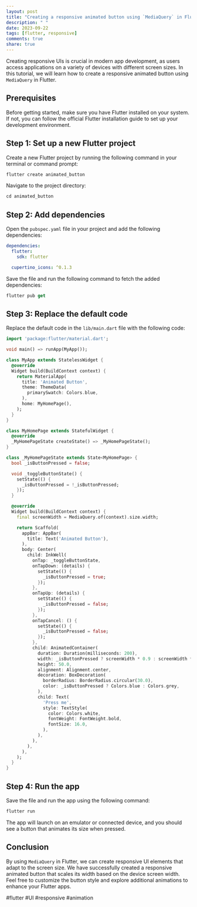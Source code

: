 ```yaml
---
layout: post
title: "Creating a responsive animated button using `MediaQuery` in Flutter"
description: " "
date: 2023-09-22
tags: [flutter, responsive]
comments: true
share: true
---
```


Creating responsive UIs is crucial in modern app development, as users access applications on a variety of devices with different screen sizes. In this tutorial, we will learn how to create a responsive animated button using `MediaQuery` in Flutter.

## Prerequisites
Before getting started, make sure you have Flutter installed on your system. If not, you can follow the official Flutter installation guide to set up your development environment.

## Step 1: Set up a new Flutter project
Create a new Flutter project by running the following command in your terminal or command prompt:

```dart
flutter create animated_button
```

Navigate to the project directory:

```dart
cd animated_button
```

## Step 2: Add dependencies
Open the `pubspec.yaml` file in your project and add the following dependencies:

```yaml
dependencies:
  flutter:
    sdk: flutter

  cupertino_icons: ^0.1.3
```

Save the file and run the following command to fetch the added dependencies:

```dart
flutter pub get
```

## Step 3: Replace the default code
Replace the default code in the `lib/main.dart` file with the following code:

```dart
import 'package:flutter/material.dart';

void main() => runApp(MyApp());

class MyApp extends StatelessWidget {
  @override
  Widget build(BuildContext context) {
    return MaterialApp(
      title: 'Animated Button',
      theme: ThemeData(
        primarySwatch: Colors.blue,
      ),
      home: MyHomePage(),
    );
  }
}

class MyHomePage extends StatefulWidget {
  @override
  _MyHomePageState createState() => _MyHomePageState();
}

class _MyHomePageState extends State<MyHomePage> {
  bool _isButtonPressed = false;

  void _toggleButtonState() {
    setState(() {
      _isButtonPressed = !_isButtonPressed;
    });
  }

  @override
  Widget build(BuildContext context) {
    final screenWidth = MediaQuery.of(context).size.width;

    return Scaffold(
      appBar: AppBar(
        title: Text('Animated Button'),
      ),
      body: Center(
        child: InkWell(
          onTap: _toggleButtonState,
          onTapDown: (details) {
            setState(() {
              _isButtonPressed = true;
            });
          },
          onTapUp: (details) {
            setState(() {
              _isButtonPressed = false;
            });
          },
          onTapCancel: () {
            setState(() {
              _isButtonPressed = false;
            });
          },
          child: AnimatedContainer(
            duration: Duration(milliseconds: 200),
            width: _isButtonPressed ? screenWidth * 0.9 : screenWidth * 0.7,
            height: 50.0,
            alignment: Alignment.center,
            decoration: BoxDecoration(
              borderRadius: BorderRadius.circular(30.0),
              color: _isButtonPressed ? Colors.blue : Colors.grey,
            ),
            child: Text(
              'Press me',
              style: TextStyle(
                color: Colors.white,
                fontWeight: FontWeight.bold,
                fontSize: 16.0,
              ),
            ),
          ),
        ),
      ),
    );
  }
}
```

## Step 4: Run the app
Save the file and run the app using the following command:

```dart
flutter run
```

The app will launch on an emulator or connected device, and you should see a button that animates its size when pressed.

## Conclusion
By using `MediaQuery` in Flutter, we can create responsive UI elements that adapt to the screen size. We have successfully created a responsive animated button that scales its width based on the device screen width. Feel free to customize the button style and explore additional animations to enhance your Flutter apps.

#flutter #UI #responsive #animation